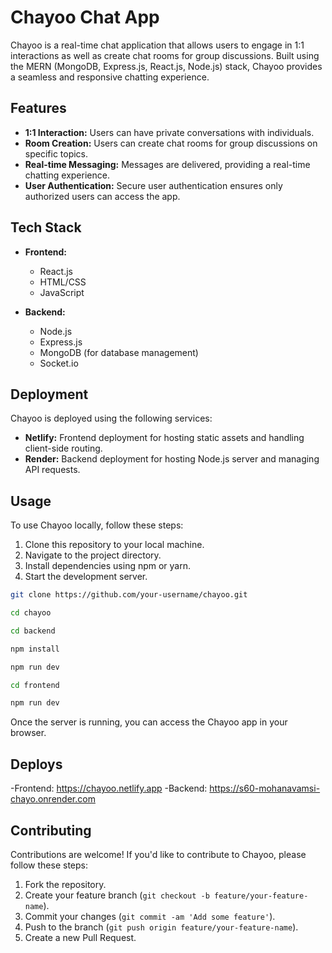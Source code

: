 # Chayoo Chat App

Chayoo is a real-time chat application that allows users to engage in 1:1 interactions as well as create chat rooms for group discussions. Built using the MERN (MongoDB, Express.js, React.js, Node.js) stack, Chayoo provides a seamless and responsive chatting experience.

## Features

- **1:1 Interaction:** Users can have private conversations with individuals.
- **Room Creation:** Users can create chat rooms for group discussions on specific topics.
- **Real-time Messaging:** Messages are delivered, providing a real-time chatting experience.
- **User Authentication:** Secure user authentication ensures only authorized users can access the app.

## Tech Stack

- **Frontend:**
  - React.js
  - HTML/CSS
  - JavaScript

- **Backend:**
  - Node.js
  - Express.js
  - MongoDB (for database management)
  - Socket.io

## Deployment

Chayoo is deployed using the following services:

- **Netlify:** Frontend deployment for hosting static assets and handling client-side routing.
- **Render:** Backend deployment for hosting Node.js server and managing API requests.

## Usage

To use Chayoo locally, follow these steps:

1. Clone this repository to your local machine.
2. Navigate to the project directory.
3. Install dependencies using npm or yarn.
4. Start the development server.

```bash
git clone https://github.com/your-username/chayoo.git

cd chayoo

cd backend

npm install

npm run dev

cd frontend

npm run dev
```

Once the server is running, you can access the Chayoo app in your browser.

## Deploys

-Frontend: https://chayoo.netlify.app
-Backend: https://s60-mohanavamsi-chayo.onrender.com

## Contributing

Contributions are welcome! If you'd like to contribute to Chayoo, please follow these steps:

1. Fork the repository.
2. Create your feature branch (`git checkout -b feature/your-feature-name`).
3. Commit your changes (`git commit -am 'Add some feature'`).
4. Push to the branch (`git push origin feature/your-feature-name`).
5. Create a new Pull Request.

